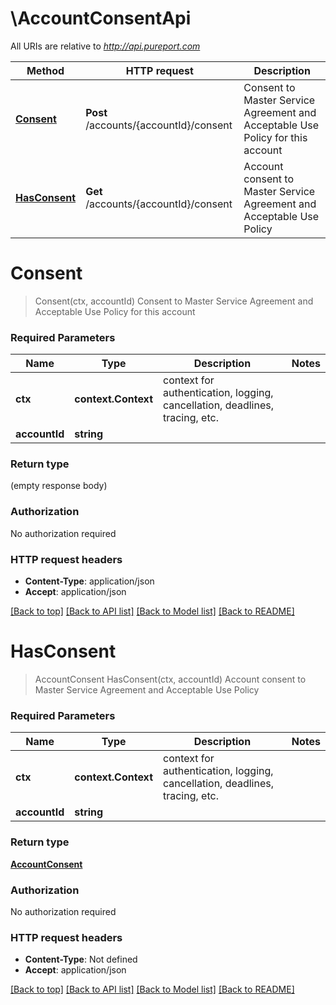 # \AccountConsentApi

All URIs are relative to *http://api.pureport.com*

Method | HTTP request | Description
------------- | ------------- | -------------
[**Consent**](AccountConsentApi.md#Consent) | **Post** /accounts/{accountId}/consent | Consent to Master Service Agreement and Acceptable Use Policy for this account
[**HasConsent**](AccountConsentApi.md#HasConsent) | **Get** /accounts/{accountId}/consent | Account consent to Master Service Agreement and Acceptable Use Policy


# **Consent**
> Consent(ctx, accountId)
Consent to Master Service Agreement and Acceptable Use Policy for this account



### Required Parameters

Name | Type | Description  | Notes
------------- | ------------- | ------------- | -------------
 **ctx** | **context.Context** | context for authentication, logging, cancellation, deadlines, tracing, etc.
  **accountId** | **string**|  | 

### Return type

 (empty response body)

### Authorization

No authorization required

### HTTP request headers

 - **Content-Type**: application/json
 - **Accept**: application/json

[[Back to top]](#) [[Back to API list]](../README.md#documentation-for-api-endpoints) [[Back to Model list]](../README.md#documentation-for-models) [[Back to README]](../README.md)

# **HasConsent**
> AccountConsent HasConsent(ctx, accountId)
Account consent to Master Service Agreement and Acceptable Use Policy



### Required Parameters

Name | Type | Description  | Notes
------------- | ------------- | ------------- | -------------
 **ctx** | **context.Context** | context for authentication, logging, cancellation, deadlines, tracing, etc.
  **accountId** | **string**|  | 

### Return type

[**AccountConsent**](AccountConsent.md)

### Authorization

No authorization required

### HTTP request headers

 - **Content-Type**: Not defined
 - **Accept**: application/json

[[Back to top]](#) [[Back to API list]](../README.md#documentation-for-api-endpoints) [[Back to Model list]](../README.md#documentation-for-models) [[Back to README]](../README.md)

